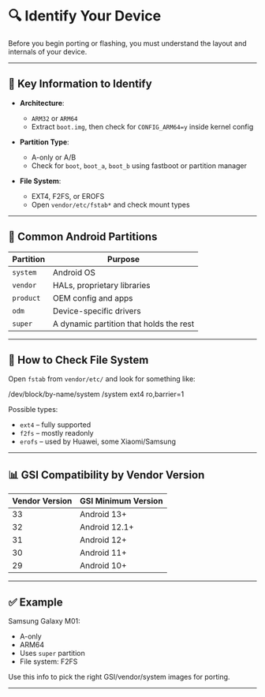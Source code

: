 # 🔍 Identify Your Device

Before you begin porting or flashing, you must understand the layout and internals of your device.

---

## 📱 Key Information to Identify

- **Architecture**:  
  - `ARM32` or `ARM64`  
  - Extract `boot.img`, then check for `CONFIG_ARM64=y` inside kernel config

- **Partition Type**:  
  - A-only or A/B  
  - Check for `boot`, `boot_a`, `boot_b` using fastboot or partition manager

- **File System**:  
  - EXT4, F2FS, or EROFS  
  - Open `vendor/etc/fstab*` and check mount types

---

## 📂 Common Android Partitions

| Partition   | Purpose                        |
|-------------|--------------------------------|
| `system`    | Android OS                     |
| `vendor`    | HALs, proprietary libraries    |
| `product`   | OEM config and apps            |
| `odm`       | Device-specific drivers        |
| `super`     | A dynamic partition that holds the rest |

---

## 🎯 How to Check File System

Open `fstab` from `vendor/etc/` and look for something like:

/dev/block/by-name/system  /system  ext4  ro,barrier=1

Possible types:
- `ext4` – fully supported
- `f2fs` – mostly readonly
- `erofs` – used by Huawei, some Xiaomi/Samsung

---

## 📊 GSI Compatibility by Vendor Version

| Vendor Version | GSI Minimum Version |
|----------------|---------------------|
| 33             | Android 13+         |
| 32             | Android 12.1+       |
| 31             | Android 12+         |
| 30             | Android 11+         |
| 29             | Android 10+         |

---

## ✅ Example

Samsung Galaxy M01:
- A-only
- ARM64
- Uses `super` partition
- File system: F2FS

Use this info to pick the right GSI/vendor/system images for porting.


---
